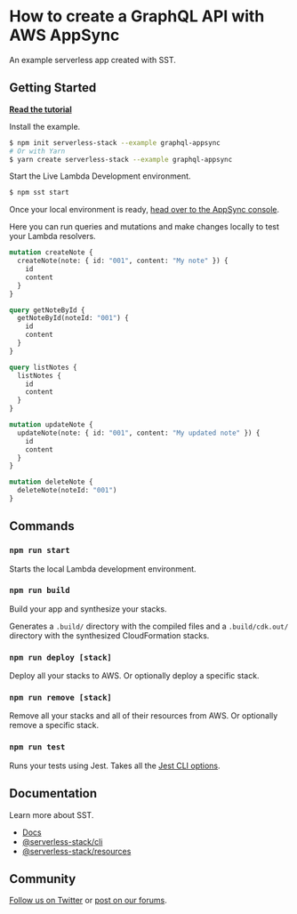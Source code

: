 # How to create a GraphQL API with AWS AppSync

An example serverless app created with SST.

## Getting Started

[**Read the tutorial**](https://sst.dev/examples/how-to-create-a-serverless-graphql-api-with-aws-appsync.html)

Install the example.

```bash
$ npm init serverless-stack --example graphql-appsync
# Or with Yarn
$ yarn create serverless-stack --example graphql-appsync
```

Start the Live Lambda Development environment.

```bash
$ npm sst start
```

Once your local environment is ready, [head over to the AppSync console](https://console.aws.amazon.com/appsync).

Here you can run queries and mutations and make changes locally to test your Lambda resolvers.

```graphql
mutation createNote {
  createNote(note: { id: "001", content: "My note" }) {
    id
    content
  }
}

query getNoteById {
  getNoteById(noteId: "001") {
    id
    content
  }
}

query listNotes {
  listNotes {
    id
    content
  }
}

mutation updateNote {
  updateNote(note: { id: "001", content: "My updated note" }) {
    id
    content
  }
}

mutation deleteNote {
  deleteNote(noteId: "001")
}
```

## Commands

### `npm run start`

Starts the local Lambda development environment.

### `npm run build`

Build your app and synthesize your stacks.

Generates a `.build/` directory with the compiled files and a `.build/cdk.out/` directory with the synthesized CloudFormation stacks.

### `npm run deploy [stack]`

Deploy all your stacks to AWS. Or optionally deploy a specific stack.

### `npm run remove [stack]`

Remove all your stacks and all of their resources from AWS. Or optionally remove a specific stack.

### `npm run test`

Runs your tests using Jest. Takes all the [Jest CLI options](https://jestjs.io/docs/en/cli).

## Documentation

Learn more about SST.

- [Docs](https://docs.sst.dev)
- [@serverless-stack/cli](https://docs.sst.dev/packages/cli)
- [@serverless-stack/resources](https://docs.sst.dev/packages/resources)

## Community

[Follow us on Twitter](https://twitter.com/ServerlessStack) or [post on our forums](https://discourse.sst.dev).

